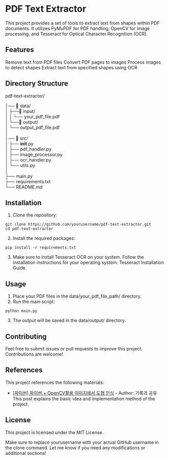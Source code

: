 # PDF Text Extractor
This project provides a set of tools to extract text from shapes within PDF documents. It utilizes PyMuPDF for PDF handling, OpenCV for image processing, and Tesseract for Optical Character Recognition (OCR).

## Features
Remove text from PDF files
Convert PDF pages to images
Process images to detect shapes
Extract text from specified shapes using OCR

## Directory Structure

pdf-text-extractor/

│── 📂 data/                      
│   ├──📂 input/                        
│   │  └── your_pdf_file.pdf  
│   └──📂 output/  
│      └── output_pdf_file.pdf      
│        
│── 📂 src/                              
│   ├── __init__.py           
│   ├── pdf_handler.py             
│   ├── image_processor.py                
│   ├── ocr_handler.py                
│   └── utils.py                     
│        
├── main.py                      
├── requirements.txt                  
└── README.md                        


## Installation
1. Clone the repository:
````
git clone https://github.com/yourusername/pdf-text-extractor.git
cd pdf-text-extractor
````

2. Install the required packages:
````
pip install -r requirements.txt
````
3. Make sure to install Tesseract OCR on your system. Follow the installation instructions for your operating system: Tesseract Installation Guide.

## Usage
1. Place your PDF files in the data/your_pdf_file_path/ directory.
2. Run the main script:
````
python main.py
````
3. The output will be saved in the data/output/ directory.
   
## Contributing
Feel free to submit issues or pull requests to improve this project. Contributions are welcome!

## References
This project references the following materials:

- [[파이썬] 파이썬 + OpenCV활용 이미지에서 도형 인식]([blog_link](https://blog.naver.com/sharedrecord/222576941770)) - Author: 기록과 공유  
  This post explains the basic idea and implementation method of the project.

## License
This project is licensed under the MIT License.

Make sure to replace yourusername with your actual GitHub username in the clone command. Let me know if you need any modifications or additional sections!


